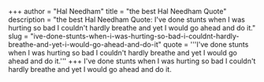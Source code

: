 +++
author = "Hal Needham"
title = "the best Hal Needham Quote"
description = "the best Hal Needham Quote: I've done stunts when I was hurting so bad I couldn't hardly breathe and yet I would go ahead and do it."
slug = "ive-done-stunts-when-i-was-hurting-so-bad-i-couldnt-hardly-breathe-and-yet-i-would-go-ahead-and-do-it"
quote = '''I've done stunts when I was hurting so bad I couldn't hardly breathe and yet I would go ahead and do it.'''
+++
I've done stunts when I was hurting so bad I couldn't hardly breathe and yet I would go ahead and do it.
